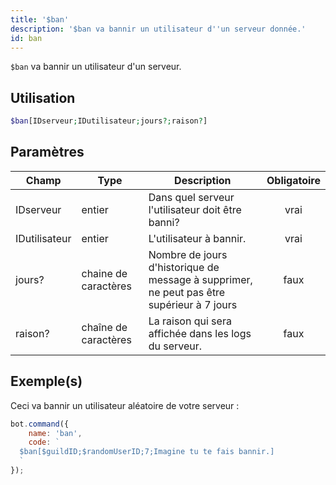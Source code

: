 ```yaml
---
title: '$ban'
description: '$ban va bannir un utilisateur d''un serveur donnée.'
id: ban
---
```


`$ban` va bannir un utilisateur d'un serveur.

## Utilisation

```php
$ban[IDserveur;IDutilisateur;jours?;raison?]
```

## Paramètres

| Champ         | Type                 | Description                                                                               | Obligatoire |
| ------------- | -------------------- | ----------------------------------------------------------------------------------------- |:-----------:|
| IDserveur     | entier               | Dans quel serveur l'utilisateur doit être banni?                                          |    vrai     |
| IDutilisateur | entier               | L'utilisateur à bannir.                                                                   |    vrai     |
| jours?        | chaine de caractères | Nombre de jours d'historique de message à supprimer, ne peut pas être supérieur à 7 jours |    faux     |
| raison?       | chaîne de caractères | La raison qui sera affichée dans les logs du serveur.                                     |    faux     |

## Exemple(s)

Ceci va bannir un utilisateur aléatoire de votre serveur :

```javascript
bot.command({
    name: 'ban',
    code: `
  $ban[$guildID;$randomUserID;7;Imagine tu te fais bannir.]
  `
});
```
